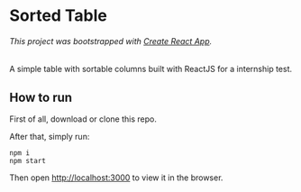 
# Sorted Table
###### This project was bootstrapped with [Create React App](https://github.com/facebook/create-react-app).
A simple table with sortable columns built with ReactJS for a internship test.

## How to run
First of all, download or clone this repo. 

After that, simply run:
```
npm i
npm start
```
Then open [http://localhost:3000](http://localhost:3000) to view it in the browser.

